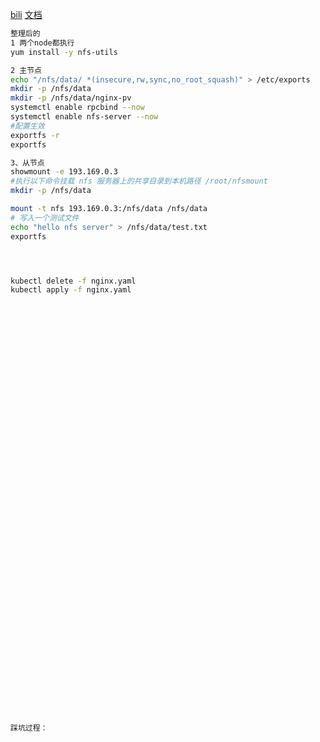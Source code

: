 

[bili](https://www.bilibili.com/video/BV13Q4y1C7hS?p=62&vd_source=ca1d80d51233e3cf364a2104dcf1b743)	[文档](https://www.yuque.com/leifengyang/oncloud/ctiwgo#ToC7Q)	

```sh
整理后的
1 两个node都执行
yum install -y nfs-utils

2 主节点
echo "/nfs/data/ *(insecure,rw,sync,no_root_squash)" > /etc/exports
mkdir -p /nfs/data
mkdir -p /nfs/data/nginx-pv
systemctl enable rpcbind --now
systemctl enable nfs-server --now
#配置生效
exportfs -r
exportfs

3、从节点
showmount -e 193.169.0.3
#执行以下命令挂载 nfs 服务器上的共享目录到本机路径 /root/nfsmount
mkdir -p /nfs/data

mount -t nfs 193.169.0.3:/nfs/data /nfs/data
# 写入一个测试文件
echo "hello nfs server" > /nfs/data/test.txt
exportfs




kubectl delete -f nginx.yaml
kubectl apply -f nginx.yaml


















































```



```sh
踩坑过程：
```


